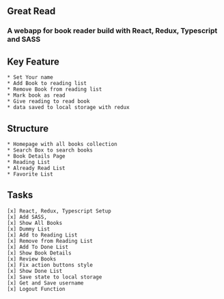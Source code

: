## Great Read

### A webapp for book reader build with React, Redux, Typescript and SASS

## Key Feature

    * Set Your name
    * Add Book to reading list
    * Remove Book from reading list
    * Mark book as read
    * Give reading to read book
    * data saved to local storage with redux

## Structure

    * Homepage with all books collection
    * Search Box to search books
    * Book Details Page
    * Reading List
    * Already Read List
    * Favorite List

## Tasks

    [x] React, Redux, Typescript Setup
    [x] Add SASS,
    [x] Show All Books
    [x] Dummy List
    [x] Add to Reading List
    [x] Remove from Reading List
    [x] Add To Done List
    [x] Show Book Details
    [x] Review Books
    [x] Fix action buttons style
    [x] Show Done List
    [x] Save state to local storage
    [x] Get and Save username
    [x] Logout Function
